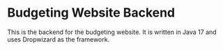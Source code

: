 # Budgeting Website Backend
This is the backend for the budgeting website. It is written in Java 17 and uses Dropwizard as the framework.
